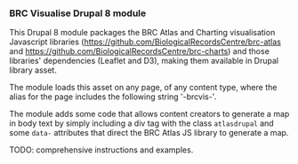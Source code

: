 ### BRC Visualise Drupal 8 module
This Drupal 8 module packages the BRC Atlas and Charting visualisation Javascript libraries (https://github.com/BiologicalRecordsCentre/brc-atlas and https://github.com/BiologicalRecordsCentre/brc-charts) and those libraries' dependencies (Leaflet and D3), making them available in Drupal library asset.

The module loads this asset on any page, of any content type, where the alias for the page includes the following string '-brcvis-'.

The module adds some code that allows content creators to generate a map in body text by simply including a div tag with the class `atlasdrupal` and some `data-` attributes that direct the BRC Atlas JS library to generate a map.

TODO: comprehensive instructions and examples.

